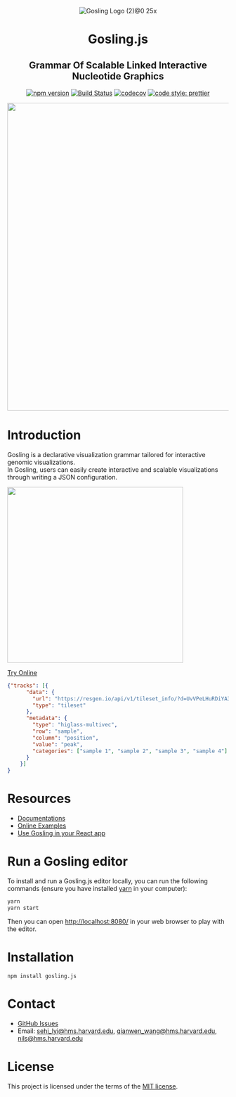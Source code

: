 <div align="center">

![Gosling Logo (2)@0 25x](https://user-images.githubusercontent.com/9922882/106369962-ddbba700-6323-11eb-9e47-f8b06ba24178.png)

# Gosling.js

## Grammar Of Scalable Linked Interactive Nucleotide Graphics

[![npm version](https://img.shields.io/npm/v/gosling.js.svg?style=flat-square)](https://www.npmjs.com/package/gosling.js)
[![Build Status](https://img.shields.io/travis/sehilyi/geminid/master.svg?style=flat-square)](https://travis-ci.com/gosling-lang/gosling.js)
[![codecov](https://img.shields.io/codecov/c/github/gosling-lang/gosling.js/master.svg?style=flat-square&?cacheSeconds=60)](https://codecov.io/gh/gosling-lang/gosling.js)
[![code style: prettier](https://img.shields.io/badge/code_style-prettier-ff69b4.svg?style=flat-square)](https://github.com/prettier/prettier)

<img src="https://raw.githubusercontent.com/wiki/gosling-lang/gosling.js/images/cover.png" width="700"/>

</div>

# Introduction

Gosling is a declarative visualization grammar tailored for interactive genomic visualizations.   
In Gosling, users can easily create interactive and scalable visualizations through writing a JSON configuration. 


<img src="https://raw.githubusercontent.com/wiki/gosling-lang/gosling.js/images/demo.gif"  width="400"/>

[Try Online](<https://gosling.js.org/?full=false&spec=('trackG(0'BurlKhttps%3A%2F%2Fresgen.io%2Fapi%2Fv1%2FC_info%2F%3Fd%3DUvVPeLHuRDiYA3qwFlm7xQ8EC'0)%2C0'metaBEhiglass-multivec8row698columnKposition8valueKpeak8categorieGM1525354'%5D0)I)%5D%0A)*%20%200I*5J%20M6!%208J0*'9'sampleBdata6(0*'CtilesetEtypeKGs6%5BI%0A**J'%2CK6'M9%20%01MKJIGECB98650*_>)

    
```json
{"tracks": [{
      "data": {
        "url": "https://resgen.io/api/v1/tileset_info/?d=UvVPeLHuRDiYA3qwFlm7xQ",
        "type": "tileset"
      },
      "metadata": {
        "type": "higlass-multivec",
        "row": "sample",
        "column": "position",
        "value": "peak",
        "categories": ["sample 1", "sample 2", "sample 3", "sample 4"]
      }
    }]
}
```




# Resources
- [Documentations](https://github.com/gosling-lang/gosling.js/wiki)
- [Online Examples](https://gosling.js.org/)
- [Use Gosling in your React app](https://github.com/sehilyi/geminid-react)



# Run a Gosling editor

To install and run a Gosling.js editor locally, you can run the following commands (ensure you have installed [yarn](https://yarnpkg.com/getting-started/install) in your computer):

```sh
yarn
yarn start
```
Then you can open <http://localhost:8080/> in your web browser to play with the editor.

# Installation
```
npm install gosling.js
```

# Contact
- [GitHub Issues](https://github.com/gosling-lang/gosling.js/issues/)
- Email: <sehi_lyi@hms.harvard.edu>, <qianwen_wang@hms.harvard.edu>, <nils@hms.harvard.edu>

# License

This project is licensed under the terms of the [MIT license](https://github.com/gosling-lang/gosling.js/blob/master/LICENSE.md).